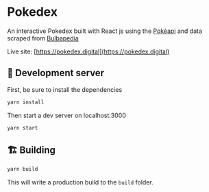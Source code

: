 # Pokedex

An interactive Pokedex built with React js using the [Pokéapi](https://pokeapi.co/) and data scraped from [Bulbapedia](https://bulbapedia.bulbagarden.net/wiki/Main_Page)

Live site: [https://pokedex.digital](https://pokedex.digital)

## 🚧 Development server

First, be sure to install the dependencies

```sh
yarn install
```

Then start a dev server on localhost:3000

```sh
yarn start
```

## 🏗 Building

```sh
yarn build
```

This will write a production build to the `build` folder.<br>
